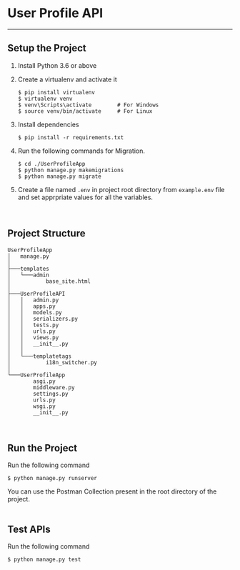 # User Profile API

<hr/>

## Setup the Project

1. Install Python 3.6 or above

2. Create a virtualenv and activate it
    ```
    $ pip install virtualenv 
    $ virtualenv venv
    $ venv\Scripts\activate        # For Windows
    $ source venv/bin/activate     # For Linux
    ```

3. Install dependencies
    ```
    $ pip install -r requirements.txt
    ```

4. Run the following commands for Migration.
    ```
    $ cd ./UserProfileApp
    $ python manage.py makemigrations
    $ python manage.py migrate
    ```

5. Create a file named `.env` in project root directory from `example.env` file and set apprpriate values for all the variables.

<br/>

## Project Structure

```
UserProfileApp
│   manage.py
│
├───templates
│   └───admin
│           base_site.html
│
├───UserProfileAPI
│   │   admin.py
│   │   apps.py
│   │   models.py
│   │   serializers.py
│   │   tests.py
│   │   urls.py
│   │   views.py
│   │   __init__.py
│   │
│   └───templatetags
│           i18n_switcher.py
│
└───UserProfileApp
        asgi.py
        middleware.py
        settings.py
        urls.py
        wsgi.py
        __init__.py
```

<br/>

## Run the Project

Run the following command

```
$ python manage.py runserver
```

You can use the Postman Collection present in the root directory of the project.
<br/><br/>

## Test APIs

Run the following command

```
$ python manage.py test
```

<br/>